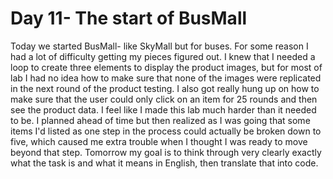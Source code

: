 # Day 11- The start of BusMall

Today we started BusMall- like SkyMall but for buses. For some reason I had a lot of difficulty getting my pieces figured out. I knew that I needed a loop to create three elements to display the product images, but for most of lab I had no idea how to make sure that none of the images were replicated in the next round of the product testing. I also got really hung up on how to make sure that the user could only click on an item for 25 rounds and then see the product data. I feel like I made this lab much harder than it needed to be. I planned ahead of time but then realized as I was going that some items I'd listed as one step in the process could actually be broken down to five, which caused me extra trouble when I thought I was ready to move beyond that step. Tomorrow my goal is to think through very clearly exactly what the task is and what it means in English, then translate that into code.
